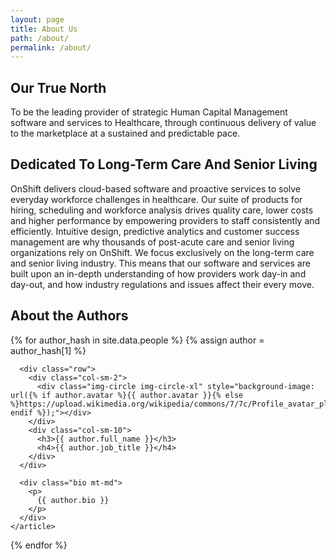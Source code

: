 ```yaml
---
layout: page
title: About Us
path: /about/
permalink: /about/
---
```


## Our True North

To be the leading provider of strategic Human Capital Management software and services to Healthcare, through continuous delivery of value to the marketplace at a sustained and predictable pace.

## Dedicated To Long-Term Care And Senior Living
OnShift delivers cloud-based software and proactive services to solve everyday workforce challenges in healthcare. Our suite of products for hiring, scheduling and workforce analysis drives quality care, lower costs and higher performance by empowering providers to staff consistently and efficiently. Intuitive design, predictive analytics and customer success management are why thousands of post-acute care and senior living organizations rely on OnShift. We focus exclusively on the long-term care and senior living industry. This means that our software and services are built upon an in-depth understanding of how providers work day-in and day-out, and how industry regulations and issues affect their every move.

## About the Authors

<div class="authors">
  {% for author_hash in site.data.people %}
  {% assign author = author_hash[1] %}
    <article class="author mt-md" id="author-{{ author_hash[0] }}">

      <div class="row">
        <div class="col-sm-2">
          <div class="img-circle img-circle-xl" style="background-image: url({% if author.avatar %}{{ author.avatar }}{% else %}https://upload.wikimedia.org/wikipedia/commons/7/7c/Profile_avatar_placeholder_large.png{% endif %});"></div>
        </div>
        <div class="col-sm-10">
          <h3>{{ author.full_name }}</h3>
          <h4>{{ author.job_title }}</h4>
        </div>
      </div>

      <div class="bio mt-md">
        <p>
          {{ author.bio }}
        </p>
      </div>
    </article>
  {% endfor %}
</div>
